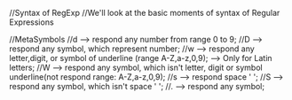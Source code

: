 //Syntax of RegExp
//We'll look at the basic moments of syntax of Regular Expressions

//MetaSymbols
//d --> respond any number from range 0 to 9;
//D --> respond any symbol, which represent number;
//w --> respond any letter,digit, or symbol of underline (range A-Z,a-z,0,9); --> Only for Latin letters;
//W --> respond any symbol, which isn't letter, digit or symbol underline(not respond range: A-Z,a-z,0,9);
//s --> respond space ' ';
//S --> respond any symbol, which isn't space ' ';
//. --> respond any symbol;
